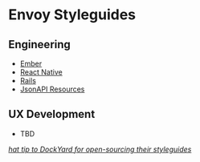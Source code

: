 # Envoy Styleguides

## Engineering

+ [Ember](https://github.com/envoy/styleguides/blob/master/engineering/ember.md)
+ [React Native](https://github.com/envoy/styleguides/blob/master/engineering/react-native.md)
+ [Rails](https://github.com/envoy/styleguides/blob/master/engineering/rails.md)
+ [JsonAPI Resources](https://github.com/envoy/styleguides/blob/master/engineering/jsonapi-resources.md)

## UX Development

+ TBD

*[hat tip to DockYard for open-sourcing their styleguides](https://github.com/dockYard/styleguides)*
